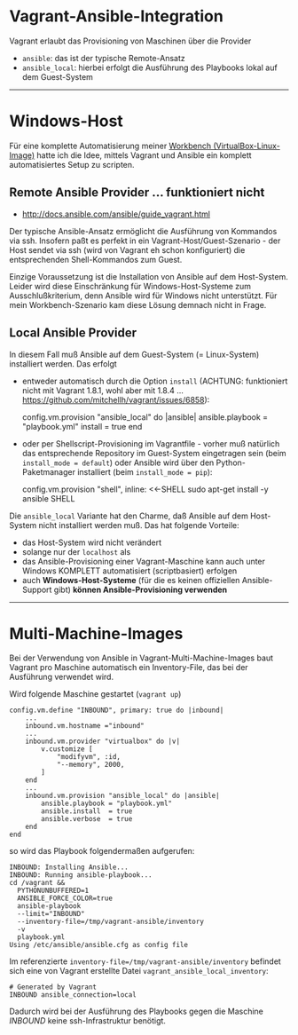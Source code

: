# Vagrant-Ansible-Integration
Vagrant erlaubt das Provisioning von Maschinen über die Provider

* ``ansible``: das ist der typische Remote-Ansatz
* ``ansible_local``: hierbei erfolgt die Ausführung des Playbooks lokal auf dem Guest-System

---

# Windows-Host
Für eine komplette Automatisierung meiner [Workbench (VirtualBox-Linux-Image)](workbench.md) hatte ich die Idee, mittels Vagrant und Ansible ein komplett automatisiertes Setup zu scripten.

## Remote Ansible Provider ... funktioniert nicht
* http://docs.ansible.com/ansible/guide_vagrant.html

Der typische Ansible-Ansatz ermöglicht die Ausführung von Kommandos via ssh. Insofern paßt es perfekt in ein Vagrant-Host/Guest-Szenario - der Host sendet via ssh (wird von Vagrant eh schon konfiguriert) die entsprechenden Shell-Kommandos zum Guest. 

Einzige Voraussetzung ist die Installation von Ansible auf dem Host-System. Leider wird diese Einschränkung für Windows-Host-Systeme zum Ausschlußkriterium, denn Ansible wird für Windows nicht unterstützt. Für mein Workbench-Szenario kam diese Lösung demnach nicht in Frage.

## Local Ansible Provider
In diesem Fall muß Ansible auf dem Guest-System (= Linux-System) installiert werden. Das erfolgt 

* entweder automatisch durch die Option ``install`` (ACHTUNG: funktioniert nicht mit Vagrant 1.8.1, wohl aber mit 1.8.4 ... https://github.com/mitchellh/vagrant/issues/6858):


    config.vm.provision "ansible_local" do |ansible|
       ansible.playbook = "playbook.yml"
       install = true
    end

* oder per Shellscript-Provisioning im Vagrantfile - vorher muß natürlich das entsprechende Repository im Guest-System eingetragen sein (beim ``install_mode = default``) oder Ansible wird über den Python-Paketmanager installiert (beim ``install_mode = pip``):


    config.vm.provision "shell", inline: <<-SHELL
        sudo apt-get install -y ansible
    SHELL

Die ``ansible_local`` Variante hat den Charme, daß Ansible auf dem Host-System nicht installiert werden muß. Das hat folgende Vorteile:

* das Host-System wird nicht verändert
* solange nur der ``localhost`` als 
* das Ansible-Provisioning einer Vagrant-Maschine kann auch unter Windows KOMPLETT automatisiert (scriptbasiert) erfolgen
* auch **Windows-Host-Systeme** (für die es keinen offiziellen Ansible-Support gibt) **können Ansible-Provisioning verwenden** 

---

# Multi-Machine-Images
Bei der Verwendung von Ansible in Vagrant-Multi-Machine-Images baut Vagrant pro Maschine automatisch ein Inventory-File, das bei der Ausführung verwendet wird. 

Wird folgende Maschine gestartet (``vagrant up``)

    config.vm.define "INBOUND", primary: true do |inbound|
        ...
        inbound.vm.hostname ="inbound"
        ...
        inbound.vm.provider "virtualbox" do |v|
            v.customize [
                "modifyvm", :id,
                "--memory", 2000,
            ]
        end
        ...
        inbound.vm.provision "ansible_local" do |ansible|
            ansible.playbook = "playbook.yml"
            ansible.install  = true
            ansible.verbose  = true
        end        
    end

so wird das Playbook folgendermaßen aufgerufen: 

    INBOUND: Installing Ansible...
    INBOUND: Running ansible-playbook...
    cd /vagrant && 
      PYTHONUNBUFFERED=1 
      ANSIBLE_FORCE_COLOR=true 
      ansible-playbook 
      --limit="INBOUND" 
      --inventory-file=/tmp/vagrant-ansible/inventory 
      -v 
      playbook.yml
    Using /etc/ansible/ansible.cfg as config file

Im referenzierte ``inventory-file=/tmp/vagrant-ansible/inventory`` befindet sich eine von Vagrant erstellte Datei ``vagrant_ansible_local_inventory``:

    # Generated by Vagrant
    INBOUND ansible_connection=local

Dadurch wird bei der Ausführung des Playbooks gegen die Maschine *INBOUND* keine ssh-Infrastruktur benötigt. 

